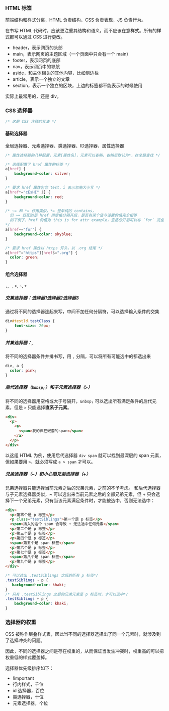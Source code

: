 ### HTML 标签

前端结构和样式分离，HTML 负责结构，CSS 负责表现，JS 负责行为。

在书写 HTML 代码时，应该更注重其结构和语义，而不应该在意样式。所有的样式都可以通过 CSS 进行更改。

- header，表示网页的头部
- main，表示网页的主题区域（一个页面中只会有一个 main）
- footer，表示网页的底部
- nav，表示网页中的导航
- aside，和主体相关的其他内容，比如侧边栏
- article，表示一个独立的文章
- section，表示一个独立的区块，上边的标签都不能表示的时候使用

实际上最常用的，还是 div。



### CSS 选择器

```css
/* 这是 CSS 注释的写法 */
```

#### 基础选择器

全局选择器、元素选择器、类选择器、ID选择器、属性选择器
```css
/* 属性选择器的几种配置，元素[属性名]，元素可以省略，省略后默认为*，在全局查找 */

/* 选择配置了 href 属性的标签 */
a[href] {
    background-color: silver;
}

/* 要求 href 属性包含 test，i 表示忽略大小写 */
a[href*="cEsHI" i] {
    background-color: red;
}

/* ~= 和 *= 作用类似，*= 是单纯的 contains，
  但 ~= 匹配的是 href 用空格分隔开后，是否有某个值与设置的值完全相等
  如下例子，href 的值为 this is for attr example，空格分开后可以与 `for` 完全匹配，因此可以选中
*/
a[href~="for"] {
    background-color: skyblue;
}

/* 要求 href 属性以 https 开头，以 .org 结尾 */
a[href^="https"][href$=".org"] {
  color: green;
}
```

#### 组合选择器
`,`, ` `, `>`, `~`, `+`

##### 交集选择器：选择器1选择器2选择器3
通过将不同的选择器连起来写，中间不加任何分隔符，可以选择输入条件的交集
```css
div#testId.testClass {
    font-size: 20px;
}
```

##### 并集选择器：,
将不同的选择器条件并排书写，用 `,` 分隔，可以将所有可能选中的都选出来
```css
div, a {
  color: pink;
}
```

##### 后代选择器（`&nbsp;`）和子元素选择器（>）
将不同的选择器用空格或大于号隔开，`&nbsp;` 可以选出所有满足条件的后代元素，但是 `>` 只能选择**直系子元素**。
```html
<div>
  <p>
    <a>
      <span>我的疯狂嵌套的span</span>
    </a>
  </p>
</div>
```
以这组 HTML 为例，使用后代选择器 `div span` 就可以找到最深层的 span 元素，但如果要用 `>`，就必须写成 `a > span` 才可以。

##### 兄弟选择器（~）和小心眼兄弟选择器（+）
兄弟选择器只能选择当前元素之后的兄弟元素，之前的不予考虑。
和后代选择器与子元素选择器类似，~ 可以选出来当前元素之后的全部兄弟元素，但 + 只会选择下一个兄弟元素，只有当该元素满足条件时，才能被选中，否则无法选中：
```html
<div>
  <p>第零个是 p 标签</p>
  <p class="testSiblings">第一个是 p 标签</p>
  <span>插入的这个 span 会导致 + 无法选中任何元素</span>
  <p>第二个是 p 标签</p>
  <p>第三个是 p 标签</p>
  <p>第四个是 p 标签</p>
  <span>第五个是 span 标签</span>
  <p>第六个是 p 标签</p>
  <p>第七个是 p 标签</p>
  <span>第八个是 span 标签</span>
  <p>第九个是 p 标签</p>
</div>
```
```css
/* 可以选出 .testSiblings 之后的所有 p 标签*/
.testSiblings ~ p {
   background-color: khaki;
}
/* 只有 .testSiblings 之后的兄弟元素是 p 标签时，才可以选中*/
.testSiblings + p {
    background-color: khaki;
}
```



### 选择器的权重

CSS 被称作层叠样式表，因此当不同的选择器选择出了同一个元素时，就涉及到了选择冲突的问题。

因此，不同的选择器之间是存在权重的，从而保证当发生冲突时，权重高的可以把权重低的样式覆盖掉。

选择器优先级排序如下：

- !important
- 行内样式，千位
- id 选择器，百位
- 类选择器，十位
- 元素选择器，个位

